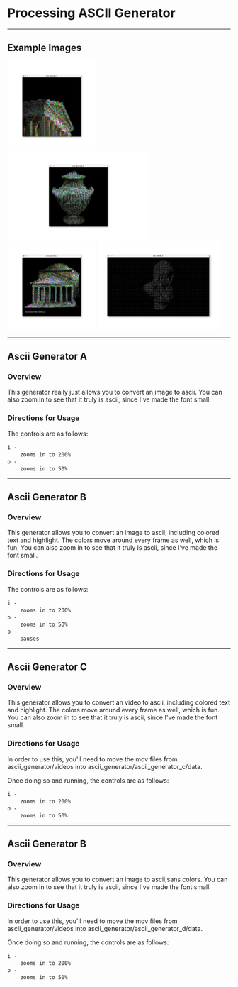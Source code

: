 # Processing ASCII Generator

---------

## Example Images

<img src="../example_images/ASCII_court.png" alt="ascii example" height="200"/>
<img src="../example_images/ASCII_Vase.png" alt="ascii example2" height="200"/>
<img src="../example_images/ASCII_pantheon_quote.png" alt="ascii example3" height="200"/>
<img src="../example_images/ASCII_Mary_BW.png" alt="ascii example4" height="200"/>

---------

## Ascii Generator A

### Overview

This generator really just allows you to convert an image
to ascii. You can also zoom in to see that it truly is ascii,
since I've made the font small.

### Directions for Usage

The controls are as follows:

```
i - 
    zooms in to 200%
o - 
    zooms in to 50%
```

---------

## Ascii Generator B

### Overview

This generator allows you to convert an image to ascii,
including colored text and highlight. The colors move around every
frame as well, which is fun. You can also zoom in to see that it truly is 
ascii, since I've made the font small.

### Directions for Usage

The controls are as follows:

```
i - 
    zooms in to 200%
o - 
    zooms in to 50%
p - 
    pauses
```

---------

## Ascii Generator C

### Overview

This generator allows you to convert an video to ascii,
including colored text and highlight. The colors move around every
frame as well, which is fun. You can also zoom in to see that it truly is 
ascii, since I've made the font small.

### Directions for Usage

In order to use this, you'll need to move the mov files from ascii_generator/videos into ascii_generator/ascii_generator_c/data.

Once doing so and running, the controls are as follows:

```
i - 
    zooms in to 200%
o - 
    zooms in to 50%
```

---------

## Ascii Generator B

### Overview

This generator allows you to convert an image to ascii,sans colors. 
You can also zoom in to see that it truly is ascii, since I've made the font small.

### Directions for Usage

In order to use this, you'll need to move the mov files from ascii_generator/videos into ascii_generator/ascii_generator_d/data.

Once doing so and running, the controls are as follows:

```
i - 
    zooms in to 200%
o - 
    zooms in to 50%
```